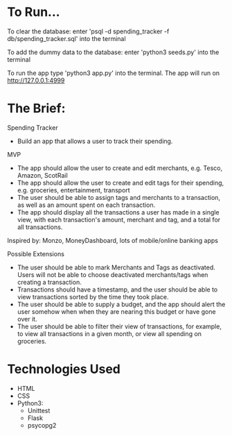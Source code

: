 # To Run...

To clear the database:
enter 'psql -d spending_tracker -f db/spending_tracker.sql' into the terminal

To add the dummy data to the database:
enter 'python3 seeds.py' into the terminal 

To run the app type 'python3 app.py' into the terminal.
The app will run on http://127.0.0.1:4999

# The Brief:

Spending Tracker
- Build an app that allows a user to track their spending.

MVP
- The app should allow the user to create and edit merchants, e.g. Tesco, Amazon, ScotRail
- The app should allow the user to create and edit tags for their spending, e.g. groceries, entertainment, transport
- The user should be able to assign tags and merchants to a transaction, as well as an amount spent on each transaction.
- The app should display all the transactions a user has made in a single view, with each transaction's amount, merchant and tag, and a total for all transactions.

Inspired by:
Monzo, MoneyDashboard, lots of mobile/online banking apps

Possible Extensions
- The user should be able to mark Merchants and Tags as deactivated. Users will not be able to choose deactivated merchants/tags when creating a transaction.
- Transactions should have a timestamp, and the user should be able to view transactions sorted by the time they took place.
- The user should be able to supply a budget, and the app should alert the user somehow when when they are nearing this budget or have gone over it.
- The user should be able to filter their view of transactions, for example, to view all transactions in a given month, or view all spending on groceries.

# Technologies Used

- HTML 
- CSS
- Python3:
    - Unittest
    - Flask
    - psycopg2